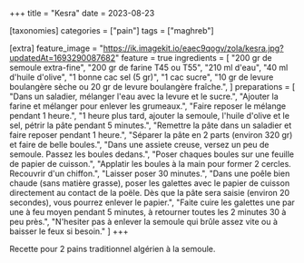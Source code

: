 +++
title = "Kesra"
date = 2023-08-23

[taxonomies]
categories = ["pain"]
tags = ["maghreb"]

[extra]
feature_image = "https://ik.imagekit.io/eaec9qogv/zola/kesra.jpg?updatedAt=1693290087682"
feature = true
ingredients = [
  "200 gr de semoule extra-fine",
  "200 gr de farine T45 ou T55",
  "210 ml d'eau",
  "40 ml d'huile d'olive",
  "1 bonne cac sel (5 gr)",
  "1 cac sucre",
  "10 gr de levure boulangère sèche ou 20 gr de levure boulangère fraîche.",
]
preparations = [
  "Dans un saladier, mélanger l'eau avec la levure et le sucre.",
  "Ajouter la farine et mélanger pour enlever les grumeaux.",
  "Faire reposer le mélange pendant 1 heure.",
  "1 heure plus tard, ajouter la semoule, l'huile d'olive et le sel, pétrir la pâte pendant 5 minutes.",
  "Remettre la pâte dans un saladier et faire reposer pendant 1 heure.",
  "Séparer la pâte en 2 parts (environ 320 gr) et faire de belle boules.",
  "Dans une assiete creuse, versez un peu de semoule. Passez les boules dedans.",
  "Poser chaques boules sur une feuille de papier de cuisson.",
  "Applatir les boules à la main pour former 2 cercles. Recouvrir d'un chiffon.",
  "Laisser poser 30 minutes.",
  "Dans une poêle bien chaude (sans matière grasse), poser les galettes avec le papier de cuisson directement au contact de la poële. Dès que la pâte sera saisie (environ 20 secondes), vous pourrez enlever le papier.",
  "Faite cuire les galettes une par une à feu moyen pendant 5 minutes, à retourner toutes les 2 minutes 30 à peu près.",
  "N'hesiter pas à enlever la semoule qui brûle assez vite ou à baisser le feux si besoin."
]
+++

Recette pour 2 pains traditionnel algérien à la semoule.
